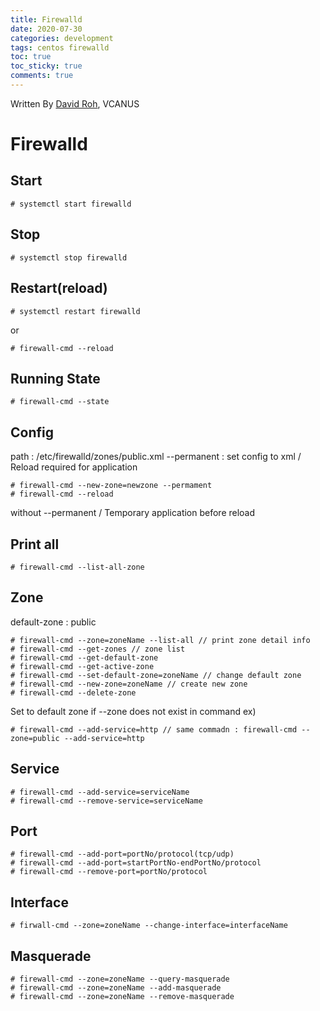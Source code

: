 ```yaml
---
title: Firewalld
date: 2020-07-30
categories: development
tags: centos firewalld
toc: true
toc_sticky: true
comments: true
---
```


Written By [David Roh](https://github.com/tsedek), VCANUS

# Firewalld

## Start

```
# systemctl start firewalld
```

## Stop

```
# systemctl stop firewalld
```

## Restart(reload)

```
# systemctl restart firewalld
```
or
```
# firewall-cmd --reload
```

## Running State

```
# firewall-cmd --state
```

## Config

path : /etc/firewalld/zones/public.xml
--permanent : set config to xml / Reload required for application
```
# firewall-cmd --new-zone=newzone --permament
# firewall-cmd --reload
```

without --permanent / Temporary application before reload

## Print all

```
# firewall-cmd --list-all-zone
```

## Zone
default-zone : public
```
# firewall-cmd --zone=zoneName --list-all // print zone detail info
# firewall-cmd --get-zones // zone list
# firewall-cmd --get-default-zone
# firewall-cmd --get-active-zone
# firewall-cmd --set-default-zone=zoneName // change default zone
# firewall-cmd --new-zone=zoneName // create new zone
# firewall-cmd --delete-zone
```
Set to default zone if --zone does not exist in command
ex)
```
# firewall-cmd --add-service=http // same commadn : firewall-cmd --zone=public --add-service=http
```

## Service

```
# firewall-cmd --add-service=serviceName
# firewall-cmd --remove-service=serviceName
```

## Port

```
# firewall-cmd --add-port=portNo/protocol(tcp/udp)
# firewall-cmd --add-port=startPortNo-endPortNo/protocol
# firewall-cmd --remove-port=portNo/protocol
```

## Interface

```
# firwall-cmd --zone=zoneName --change-interface=interfaceName
```

## Masquerade

```
# firewall-cmd --zone=zoneName --query-masquerade
# firewall-cmd --zone=zoneName --add-masquerade
# firewall-cmd --zone=zoneName --remove-masquerade
```
